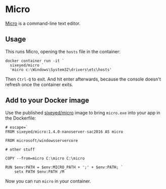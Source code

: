 # Micro

[Micro](https://github.com/zyedidia/micro) is a command-line text editor.

## Usage

This runs Micro, opening the `hosts` file in the container:

```
docker container run -it `
  sixeyed/micro `
  'micro c:\Windows\System32\drivers\etc\hosts'
```

Then `Ctrl-Q` to exit. And hit enter afterwards, because the console doesn't refresh once the container exits.

## Add to your Docker image

Use the published [sixeyed/micro]() image to bring `micro.exe` into your app in the Dockerfile:

```
# escape=`
FROM sixeyed/micro:1.4.0-nanoserver-sac2016 AS micro

FROM microsoft/windowsservercore

# other stuff

COPY --from=micro C:\micro C:\micro

RUN $env:PATH = $env:MICRO_PATH + ';' + $env:PATH; `
	setx PATH $env:PATH /M
```

Now you can run `micro` in your container.
